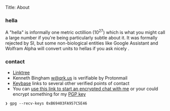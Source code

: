 Title: About

<script type="text/javascript">
  badge = document.getElementById("badge");
  badge.innerHTML = '<img height=111 width=111 style="border-radius: 50%;" src=https://graph.facebook.com/748526162/picture?type=large>';
  badge.className = "fas fa-none";

  icon = document.getElementsByClassName("icon");
  for (i = 0; i < icon.length; i++) {
    icon[i].style.opacity = "0.7";
  }

  title = document.getElementById("pageTitle");
  title.style.paddingTop = "2em";
</script>

### hella

A "hella" is informally one metric octillion (10<sup>27</sup>) which is what you might call a large number if you're being particularly subtle about it. It was formally rejected by SI, but some non-biological entities like Google Assistant and Wolfram Alpha will convert units to hellas if you ask nicely <i class="fa fa-smile-o"></i>.

### contact

- [Linktree](https://linktr.ee/qrkourier)
- Kenneth Bingham <w@qrk.us> is verifiable by Protonmail
- [Keybase](https://keybase.io/kourier) links to several other verified points of contact
- You can [use this link to start an encrypted chat with me](https://keybase.io/kourier/chat) or your could encrypt something for my [PGP key](/blob/kourier-pgp-0xB69403FA957C5E46.asc)

```shell
❯ gpg --recv-keys 0xB69403FA957C5E46
```

</br>

<!--
- You can grant privileges to my [Secure Shell (SSH)](/blob/kourier-ssh-id_rsa.pub) identity

        #!shell
        curl -s {{ SITEURL }}/blob/kourier-ssh-id_rsa.pub >> .ssh/authorized_keys
-->

<!-- ### web site source code

- [fork me](https://github.com/qrkourier/qrkourier.github.io) on Github
- [theme](https://github.com/qrkourier/twenty-pelican-html5up)

### credits

- HTML generated by [Pelican](https://getpelican.com/) from [Markdown](https://daringfireball.net/projects/markdown/) crafted in VS Code
- static hosting by [GitHub Pages](https://github.com/qrkourier/qrkourier.github.io)
- critical CSS generated by [Sitelocity](https://www.sitelocity.com/critical-path-css-generator)
- theme based on by "Twenty" from [HTML5 UP](http://html5up.net) adapted for Pelican by [@frankV](https://github.com/frankV/twenty-pelican-html5up)
  - [Font Awesome](http://fortawesome.github.com/Font-Awesome/)
  - [jQuery](jquery.com)
  - [background-size polyfill](https://github.com/louisremi/background-size-polyfill)
  - [Misc jQuery plugins](n33.co)
  - [skel](n33.co)
  - html5shiv.js (@afarkas @jdalton @jon_neal @rem) -->
